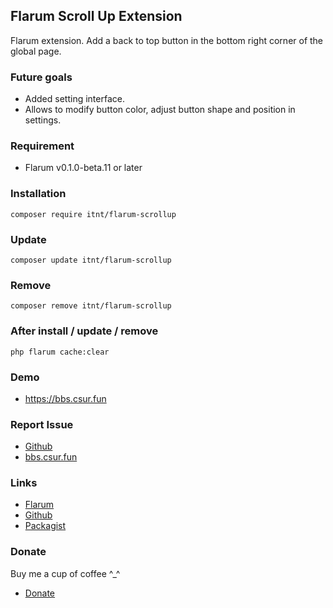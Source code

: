 ## Flarum Scroll Up Extension
Flarum extension. Add a back to top button in the bottom right corner of the global page.

### Future goals
- Added setting interface.
- Allows to modify button color, adjust button shape and position in settings.

### Requirement
  - Flarum v0.1.0-beta.11 or later

### Installation
```
composer require itnt/flarum-scrollup

```

### Update
```
composer update itnt/flarum-scrollup
```

### Remove
```
composer remove itnt/flarum-scrollup
```

### After install / update / remove
```
php flarum cache:clear
```


### Demo
  - https://bbs.csur.fun

### Report Issue
  - [Github](https://github.com/Littlegolden/flarum-scrollup/issues)
  - [bbs.csur.fun](https://bbs.csur.fun/t/chatroom)

### Links
  - [Flarum](https://discuss.flarum.org/d/22631)
  - [Github](https://github.com/Littlegolden/flarum-scrollup)
  - [Packagist](https://packagist.org/packages/itnt/flarum-scrollup)

### Donate
Buy me a cup of coffee \^_\^

  - [Donate](https://pay.csur.fun)

